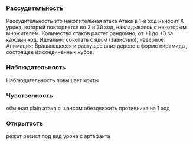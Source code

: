 ### Рассудительность
Рассудительность это накопительная атака
Атака в 1-й ход наносит Х урона, который повторяется во 2 и 3й ход, накладываясь с некоторым множителем. Количество стаков растет рандомно, от +1 до +3 за каждый ход. Идеально сочетать с ядом (завистью), наверное
Анимация: Вращающееся и растущее вниз дерево в форме пирамиды, состоящее из соединенных кубов.
### Наблюдательность
Наблюдательность повышает криты
### Чувственность
обычная plain атака с шансом обездвижить противника на 1 ход
### Открытость
режет резист под вид урона с артефакта